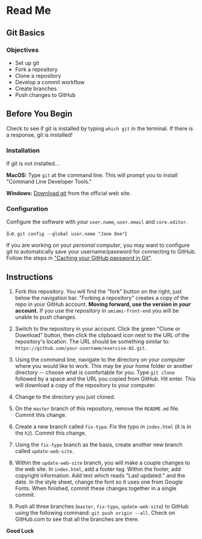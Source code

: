 # Read Me

## Git Basics

### Objectives

- Set up git
- Fork a repository
- Clone a repository
- Develop a commit workflow
- Create branches
- Push changes to GitHub


## Before You Begin

Check to see if git is installed by typing `which git` in the terminal. If there is a response, git is installed!

### Installation

If git is not installed...

**MacOS:** Type `git` at the command line. This will prompt you to install "Command Line Developer Tools."

**Windows:** [Download git](https://git-scm.com/download/win) from the official web site.

### Configuration

Configure the software with your `user.name`, `user.email` and `core.editor`.

(i.e. `git config --global user.name "Jane Doe"`)

If you are working on your *personal computer*, you may want to configure git to automatically save your username/password for connecting to GitHub. Follow the steps in ["Caching your GitHub password in Git"](https://help.github.com/en/articles/caching-your-github-password-in-git).


## Instructions

1. Fork this repository. You will find the "fork" button on the right, just below the navigation bar. "Forking a repository" creates a copy of the repo in your GitHub account. **Moving forward, use the version in *your* account.** If you use the repository in `umiami-front-end` you will be unable to push changes.

2. Switch to the repository in your account. Click the green "Clone or Download" button, then click the clipboard icon next to the URL of the repository's location. The URL should be something similar to: `https://github.com/your-username/exercise-02.git`.

3. Using the command line, navigate to the directory on your computer where you would like to work. This may be your home folder or another directory -- choose what is comfortable for you. Type `git clone` followed by a space and the URL you copied from GitHub. Hit enter. This will download a copy of the repository to your computer.

4. Change to the directory you just cloned.

5. On the `master` branch of this repository, remove the `README.md` file. Commit this change.

6. Create a new branch called `fix-typo`. Fix the typo in `index.html` (it is in the `h2`). Commit this change.

7. Using the `fix-typo` branch as the basis, create another new branch called `update-web-site`.

9. Within the `update-web-site` branch, you will make a couple changes to the web site. In `index.html`, add a footer tag. Within the footer, add copyright information. Add text which reads "Last updated:" and the date. In the style sheet, change the font so it uses one from Google Fonts. When finished, commit these changes together in a single commit.

10. Push all three branches (`master`, `fix-typo`, `update-web-site`) to GitHub using the following command: `git push origin --all`. Check on GitHub.com to see that all the branches are there.

**Good Luck**
